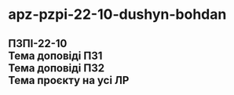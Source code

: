 # apz-pzpi-22-10-dushyn-bohdan  
ПЗПІ-22-10  
Тема доповіді ПЗ1  
Тема доповіді ПЗ2  
Тема проєкту на усі ЛР  
---
